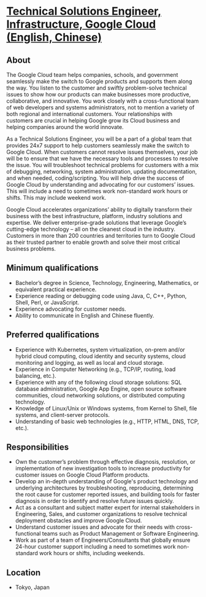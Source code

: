 # [Technical Solutions Engineer, Infrastructure, Google Cloud (English, Chinese)](https://www.google.com/about/careers/applications/jobs/results/109080016823689926-technical-solutions-engineer-infrastructure-google-cloud-english-chinese?location=Japan&q=engineer)

## About
The Google Cloud team helps companies, schools, and government seamlessly make the switch to Google products and supports them along the way. You listen to the customer and swiftly problem-solve technical issues to show how our products can make businesses more productive, collaborative, and innovative. You work closely with a cross-functional team of web developers and systems administrators, not to mention a variety of both regional and international customers. Your relationships with customers are crucial in helping Google grow its Cloud business and helping companies around the world innovate.

As a Technical Solutions Engineer, you will be a part of a global team that provides 24x7 support to help customers seamlessly make the switch to Google Cloud. When customers cannot resolve issues themselves, your job will be to ensure that we have the necessary tools and processes to resolve the issue. You will troubleshoot technical problems for customers with a mix of debugging, networking, system administration, updating documentation, and when needed, coding/scripting. You will help drive the success of Google Cloud by understanding and advocating for our customers’ issues. This will include a need to sometimes work non-standard work hours or shifts. This may include weekend work.

Google Cloud accelerates organizations’ ability to digitally transform their business with the best infrastructure, platform, industry solutions and expertise. We deliver enterprise-grade solutions that leverage Google’s cutting-edge technology – all on the cleanest cloud in the industry. Customers in more than 200 countries and territories turn to Google Cloud as their trusted partner to enable growth and solve their most critical business problems.

## Minimum qualifications
- Bachelor’s degree in Science, Technology, Engineering, Mathematics, or equivalent practical experience.
- Experience reading or debugging code using Java, C, C++, Python, Shell, Perl, or JavaScript.
- Experience advocating for customer needs.
- Ability to communicate in English and Chinese fluently.

## Preferred qualifications
- Experience with Kubernetes, system virtualization, on-prem and/or hybrid cloud computing, cloud identity and security systems, cloud monitoring and logging, as well as local and cloud storage.
- Experience in Computer Networking (e.g., TCP/IP, routing, load balancing, etc.).
- Experience with any of the following cloud storage solutions: SQL database administration, Google App Engine, open source software communities, cloud networking solutions, or distributed computing technology.
- Knowledge of Linux/Unix or Windows systems, from Kernel to Shell, file systems, and client-server protocols.
- Understanding of basic web technologies (e.g., HTTP, HTML, DNS, TCP, etc.).

## Responsibilities
- Own the customer’s problem through effective diagnosis, resolution, or implementation of new investigation tools to increase productivity for customer issues on Google Cloud Platform products.
- Develop an in-depth understanding of Google's product technology and underlying architectures by troubleshooting, reproducing, determining the root cause for customer reported issues, and building tools for faster diagnosis in order to identify and resolve future issues quickly.
- Act as a consultant and subject matter expert for internal stakeholders in Engineering, Sales, and customer organizations to resolve technical deployment obstacles and improve Google Cloud.
- Understand customer issues and advocate for their needs with cross-functional teams such as Product Management or Software Engineering.
- Work as part of a team of Engineers/Consultants that globally ensure 24-hour customer support including a need to sometimes work non-standard work hours or shifts, including weekends.

## Location
- Tokyo, Japan